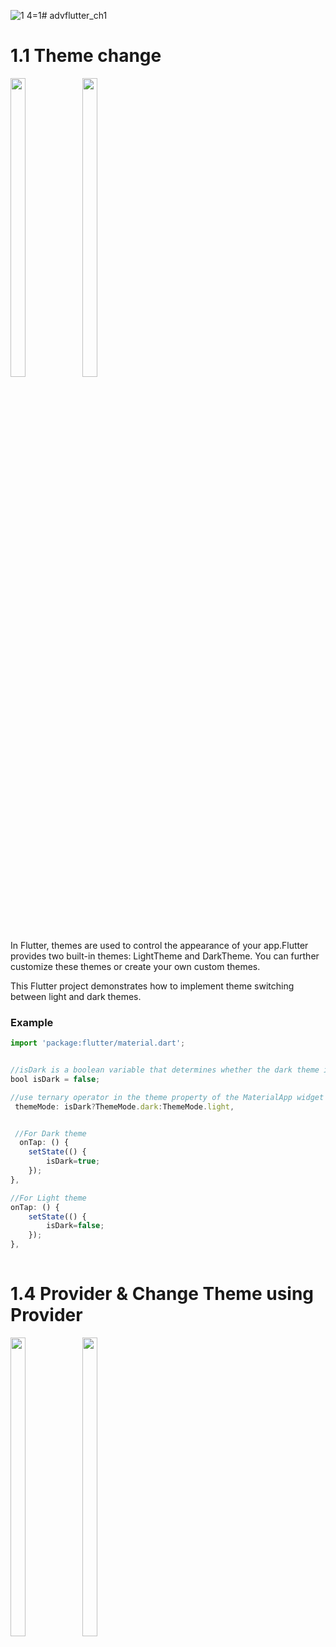 ![1 4=1](https://github.com/mayuuu05/AdvFlutterCh1/assets/149376263/0d04ef6b-aa52-406f-8b93-dc3810c93566)# advflutter_ch1





# 1.1 Theme change
<div> 
  <img src = "https://github.com/mayuuu05/AdvFlutterCh1/assets/149376263/2985b6e5-1875-431e-bd6f-794ef22f47f0"  height=35% width=22%  />
   <img src = "https://github.com/mayuuu05/AdvFlutterCh1/assets/149376263/357395a3-39c5-4688-8052-9c93af280db9"  height=35% width=22%  />
</div>

In Flutter, themes are used to control the appearance of your app.Flutter provides two built-in themes: LightTheme and DarkTheme. You can further customize these themes or create your own custom themes.


This Flutter project demonstrates how to implement theme switching between light and dark themes.

### Example



```javascript
import 'package:flutter/material.dart';


//isDark is a boolean variable that determines whether the dark theme is active.
bool isDark = false;

//use ternary operator in the theme property of the MaterialApp widget is set based on the value of isDark.
 themeMode: isDark?ThemeMode.dark:ThemeMode.light,


 //For Dark theme
  onTap: () {
    setState(() {
        isDark=true;
    });
},

//For Light theme
onTap: () {
    setState(() {
        isDark=false;
    });
},
 
```
# 1.4 Provider & Change Theme using Provider

<div> 
  <img src = "https://github.com/mayuuu05/AdvFlutterCh1/assets/149376263/93725978-3223-4705-bf47-50f3277d34bd"  height=35% width=22%  />
   <img src = "https://github.com/mayuuu05/AdvFlutterCh1/assets/149376263/93725978-3223-4705-bf47-50f3277d34bd"  height=35% width=22%  />
</div>



